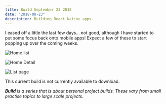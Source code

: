 ```yaml
---
title: Build September 23 2018
date: "2018-08-23"
description: Building React Native apps.
---
```


I eased off a little the last few days... not good, although I have started to put some focus back onto mobile apps! Expect a few of these to start popping up over the coming weeks.

![Home list](https://res.cloudinary.com/gitgoodclub/image/upload/v1537663210/IMG_0386-compressed.png "Home list")

![Home Detail](https://res.cloudinary.com/gitgoodclub/image/upload/v1537663212/IMG_0387-compressed.png "Home detail")

![List page](https://res.cloudinary.com/gitgoodclub/image/upload/v1537663218/IMG_0388-compressed.png "Home list")

This current build is not currently available to download.

_**Build** is a series that is about personal project builds. These vary from small practise topics to large scale projects._
